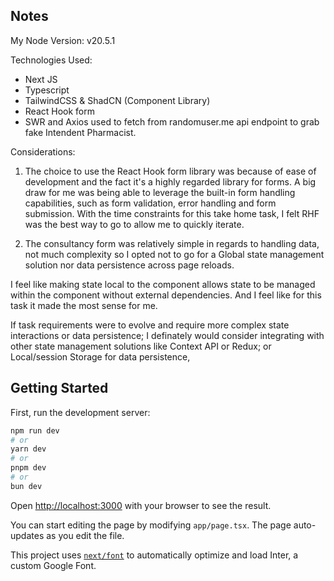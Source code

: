 ## Notes
My Node Version: v20.5.1

Technologies Used:

- Next JS
- Typescript
- TailwindCSS & ShadCN (Component Library)
- React Hook form
- SWR and Axios used to fetch from randomuser.me 
api endpoint to grab fake Intendent Pharmacist.


Considerations:

1. The choice to use the React Hook form library was because of ease of development
and the fact it's a highly regarded library for forms. A big draw for 
me was being able to leverage the built-in form handling capabilities, such as 
form validation, error handling and form submission. With the time constraints for
this take home task, I felt RHF was the best way to go to allow me to quickly 
iterate.

2. The consultancy form was relatively simple in regards to handling data, not 
much complexity so I opted not to go for a
Global state management solution 
nor data persistence across page reloads.

I feel like making state local to the component
allows state to be managed within the 
component without external dependencies. And
I feel like for this task it made the most sense for me.

If task requirements were to evolve and require more complex state interactions or data persistence; I definately would
consider integrating with other state management solutions like Context API or Redux; or Local/session Storage for data persistence, 



## Getting Started

First, run the development server:

```bash
npm run dev
# or
yarn dev
# or
pnpm dev
# or
bun dev
```

Open [http://localhost:3000](http://localhost:3000) with your browser to see the result.

You can start editing the page by modifying `app/page.tsx`. The page auto-updates as you edit the file.

This project uses [`next/font`](https://nextjs.org/docs/basic-features/font-optimization) to automatically optimize and load Inter, a custom Google Font.
